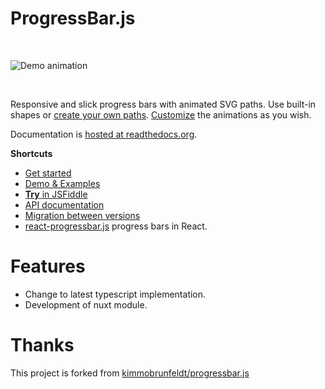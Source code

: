 # ProgressBar.js

<br>

![Demo animation](docs/img/animation.gif)

<br>

Responsive and slick progress bars with animated SVG paths.
Use built-in shapes or [create your own paths](http://progressbarjs.readthedocs.org/en/latest/api/path).
[Customize](http://progressbarjs.readthedocs.org/en/latest/api/parameters#custom-animations) the animations as you wish.

Documentation is [hosted at readthedocs.org](http://progressbarjs.readthedocs.org/en/latest/).

**Shortcuts**

* [Get started](http://progressbarjs.readthedocs.org/en/latest/)
* [Demo & Examples](https://kimmobrunfeldt.github.io/progressbar.js)
* [**Try** in JSFiddle](http://jsfiddle.net/kimmobrunfeldt/8xa87k31/392/)
* [API documentation](http://progressbarjs.readthedocs.org/en/latest/api/shape)
* [Migration between versions](http://progressbarjs.readthedocs.org/en/latest/#migrations)
* [react-progressbar.js](https://github.com/kimmobrunfeldt/react-progressbar.js) progress bars in React.


# Features

- Change to latest typescript implementation.
- Development of nuxt module.


# Thanks

This project is forked from [kimmobrunfeldt/progressbar.js](https://github.com/kimmobrunfeldt/progressbar.js)